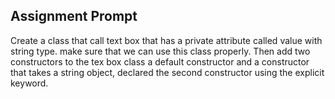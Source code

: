 ## Assignment Prompt 

Create a class that call text box that has a private attribute called value with string type. make sure that we can use this class properly. Then add two constructors to the tex box class a default constructor and a constructor that takes a string object, declared the second constructor using the explicit keyword.
